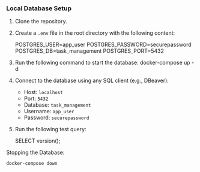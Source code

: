 ### Local Database Setup

1. Clone the repository.

2. Create a `.env` file in the root directory with the following content:

   POSTGRES_USER=app_user
   POSTGRES_PASSWORD=securepassword
   POSTGRES_DB=task_management
   POSTGRES_PORT=5432

4. Run the following command to start the database:
   docker-compose up -d

5. Connect to the database using any SQL client (e.g., DBeaver):

   - Host: `localhost`
   - Port: `5432`
   - Database: `task_management`
   - Username: `app_user`
   - Password: `securepassword`

7. Run the following test query:
   
   SELECT version();

Stopping the Database:

    docker-compose down
